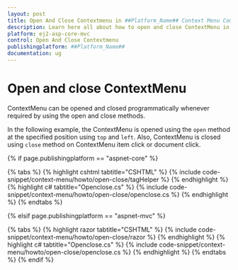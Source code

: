 ```yaml
---
layout: post
title: Open And Close Contextmenu in ##Platform_Name## Context Menu Component
description: Learn here all about how to open and close ContextMenu in Syncfusion ##Platform_Name## Context Menu component of Syncfusion Essential JS 2 and more.
platform: ej2-asp-core-mvc
control: Open And Close Contextmenu
publishingplatform: ##Platform_Name##
documentation: ug
---
```


# Open and close ContextMenu

ContextMenu can be opened and closed programmatically whenever required by using the open and close methods.

In the following example, the ContextMenu is opened using the `open` method at the specified position using `top` and `left`. Also, ContextMenu is closed using `close`
method on ContextMenu item click or document click.

{% if page.publishingplatform == "aspnet-core" %}

{% tabs %}
{% highlight cshtml tabtitle="CSHTML" %}
{% include code-snippet/context-menu/howto/open-close/tagHelper %}
{% endhighlight %}
{% highlight c# tabtitle="Openclose.cs" %}
{% include code-snippet/context-menu/howto/open-close/openclose.cs %}
{% endhighlight %}
{% endtabs %}

{% elsif page.publishingplatform == "aspnet-mvc" %}

{% tabs %}
{% highlight razor tabtitle="CSHTML" %}
{% include code-snippet/context-menu/howto/open-close/razor %}
{% endhighlight %}
{% highlight c# tabtitle="Openclose.cs" %}
{% include code-snippet/context-menu/howto/open-close/openclose.cs %}
{% endhighlight %}
{% endtabs %}
{% endif %}


